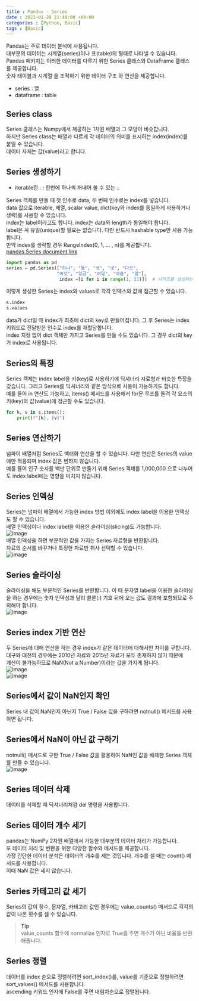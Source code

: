```yaml
---
title : Pandas - Series
date : 2023-01-28 21:48:00 +09:00
categories : [Python, Basic]
tags : [Basic]
---
```


Pandas는 주로 데이터 분석에 사용됩니다.  
대부분의 데이터는 시계열(series)이나 표(table)의 형태로 나타낼 수 있습니다.   
Pandas 패키지는 이러한 데이터를 다루기 위한 Series 클래스와 DataFrame 클래스를 제공합니다.   
숫자 테이블과 시계열 을 조작하기 위한 데이터 구조 와 연산을 제공합니다.  

- series : 열
- dataframe : table
  
## Series class
Series 클래스는 Numpy에서 제공하는 1차원 배열과 그 모양이 비슷합니다.  
하지만 Series class는 배열과 다르게 각 데이터의 의미를 표시하는 index(index)를 붙일 수 있습니다.  
데이터 자체는 값(value)라고 합니다.  

## Series 생성하기
- iterable한.. : 한번에 하나씩 꺼내어 쓸 수 있는 ..
  

Series 객체를 만들 때 첫 인수로 data, 두 번째 인수로는 index를 넣습니다.  
data 값으로 iterable, 배열, scalar value, dict(key와 index를 동일하게 사용하거나 생략)를 사용할 수 있습니다.   
index는 label이라고도 합니다. index는 data와 length가 동일해야 합니다.  
label은 꼭 유일(unique)할 필요는 없습니다. 다만 반드시 hashable type만 사용 가능 합니다.  
만약 index를 생략할 경우 RangeIndex(0, 1, … , n)를 제공합니다.  
[pandas.Series document link](https://pandas.pydata.org/docs/reference/api/pandas.Series.html#pandas.Series)  
```python
import pandas as pd
series = pd.Series(["하나", "둘", "셋", "넷", "다섯",
                   "여섯", "일곱", "여덟", "아홉", "열"],
                    index =[i for i in range(1, 11)])  # 시리즈를 생성하는 코드입니다.  
```
이렇게 생성한 Series는 index와 values로 각각 인덱스와 값에 접근할 수 있습니다.  
```python
s.index
s.values
```
data가 dict일 때 index가 최초에 dict의 key로 만들어집니다. 그 후 Series는 index 키워드로 전달받은 인수로 index를 재할당합니다.  
index 지정 없이 dict 객체만 가지고 Series를 만들 수도 있습니다. 그 경우 dict의 key가 index로 사용됩니다.  

## Series의 특징
Series 객체는 index label을 키(key)로 사용하기에 딕셔너리 자료형과 비슷한 특징을 갖습니다. 그리고 Series를 딕셔너리와 같은 방식으로 사용이 가능하기도 합니다.  
예를 들어 in 연산도 가능하고, items() 메서드를 사용해서 for문 루프를 돌려 각 요소의 키(key)와 값(value)에 접근할 수도 있습니다.  
```python
for k, v in s.items():
    print(f"{k}, {v}")
```

## Series 연산하기
넘파이 배열처럼 Series도 벡터화 연산을 할 수 있습니다. 다만 연산은 Series의 value에만 적용되며 index 값은 변하지 않습니다.   
예를 들어 인구 숫자를 백만 단위로 만들기 위해 Series 객체를 1,000,000 으로 나누어도 index label에는 영향을 미치지 않습니다.   

## Series 인덱싱
Series는 넘파이 배열에서 가능한 index 방법 이외에도 index label을 이용한 인덱싱도 할 수 있습니다.  
배열 인덱싱이나 index label을 이용한 슬라이싱(slicing)도 가능합니다.  
![image](https://user-images.githubusercontent.com/105477856/221215918-38b11528-cd2a-4b10-817f-287d1531ad8d.png)  
배열 인덱싱을 하면 부분적인 값을 가지는 Series 자료형을 반환합니다.  
자료의 순서를 바꾸거나 특정한 자료만 취사 선택할 수 있습니다.  
![image](https://user-images.githubusercontent.com/105477856/221216164-2c0a6bf5-89f5-4282-be8e-1f61877c486a.png)  

## Series 슬라이싱
슬라이싱을 해도 부분적인 Series를 반환합니다. 이 때 문자열 label을 이용한 슬라이싱을 하는 경우에는 숫자 인덱싱과 달리 콜론(:) 기호 뒤에 오는 값도 결과에 포함되므로 주의해야 합니다.  
![image](https://user-images.githubusercontent.com/105477856/221207494-cfb786dc-09ab-4722-9d93-35ed5d6b7b29.png)  

## Series index 기반 연산
두 Series에 대해 연산을 하는 경우 index가 같은 데이터에 대해서만 차이를 구합니다.  
대구와 대전의 경우에는 2010년 자료와 2015년 자료가 모두 존재하지 않기 때문에  
계산이 불가능하므로 NaN(Not a Number)이라는 값을 가지게 됩니다.  
![image](https://user-images.githubusercontent.com/105477856/221217030-07493417-0980-4163-a7f1-394c7bf3fdcc.png)  
![image](https://user-images.githubusercontent.com/105477856/221208014-386683d6-7ee2-4f92-82f4-4face6c9696b.png)  

## Series에서 값이 NaN인지 확인
Series 내 값이 NaN인지 아닌지 True / False 값을 구하려면 notnull() 메서드를 사용하면 됩니다.   
## Series에서 NaN이 아닌 값 구하기
notnull() 메서드로 구한 True / False 값을 활용하여 NaN인 값을 배제한 Series 객체를 만들 수 있습니다.   
![image](https://user-images.githubusercontent.com/105477856/221208813-1372cf3c-e020-48f6-af17-7874800596ef.png)  

## Series 데이터 삭제
데이터를 삭제할 때 딕셔너리처럼 del 명령을 사용합니다.  

## Series 데이터 개수 세기
pandas는 NumPy 2차원 배열에서 가능한 대부분의 데이터 처리가 가능합니다.  
또 데이터 처리 및 변환을 위한 다양한 함수와 메서드를 제공합니다.  
가장 간단한 데이터 분석은 데이터의 개수를 세는 것입니다. 개수를 셀 때는 count() 메서드를 사용합니다.  
이때 NaN 값은 세지 않습니다.   

## Series 카테고리 값 세기

Series의 값이 정수, 문자열, 카테고리 값인 경우에는 value_counts() 메서드로 각각의 값이 나온 횟수를 셀 수 있습니다.  
> **Tip**   
> value_counts 함수에 normalize 인자로 True를 주면 개수가 아닌 비율을 반환해줍니다.

## Series 정렬
데이터를 index 순으로 정렬하려면 sort_index()를, value를 기준으로 정렬하려면 sort_values() 메서드를 사용합니다.  
ascending 키워드 인자에 False를 주면 내림차순으로 정렬됩니다.  
